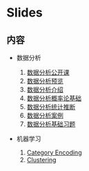 # Slides

## 内容

- 数据分析
  1. [数据分析公开课](dataAnalysis_open/dataanalysisopen.html)
  2. [数据分析预览](DataAnalysisOverview/DataAnalysisoverview.html)
  3. [数据分析介绍](dataAnalysisIntroduction/dataanalysisintroduction.html)
  4. [数据分析概率论基础](prob_theory_basic/ptb.html)
  5. [数据分析统计推断](statistics_inference/si.html)
  6. [数据分析案例](caseStudy/caseStudy.html)
  7. [数据分析基础习题](prob_theory_basic/exercise.html)

- 机器学习
  1. [Category Encoding](python_Presentation/Categorycoding/catgory_encoding.html)
  2. [Clustering](python_Presentation/Clustering/Clustering.html)
